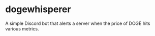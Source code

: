 # dogewhisperer
A simple Discord bot that alerts a server when the price of DOGE hits various metrics.
